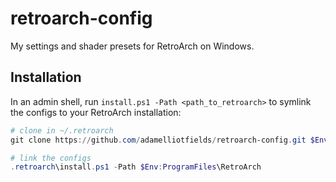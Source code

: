 # retroarch-config

My settings and shader presets for RetroArch on Windows.

## Installation

In an admin shell, run `install.ps1 -Path <path_to_retroarch>` to symlink the configs to your RetroArch installation:

```powershell
# clone in ~/.retroarch
git clone https://github.com/adamelliotfields/retroarch-config.git $Env:UserProfile\.retroarch

# link the configs
.retroarch\install.ps1 -Path $Env:ProgramFiles\RetroArch
```
